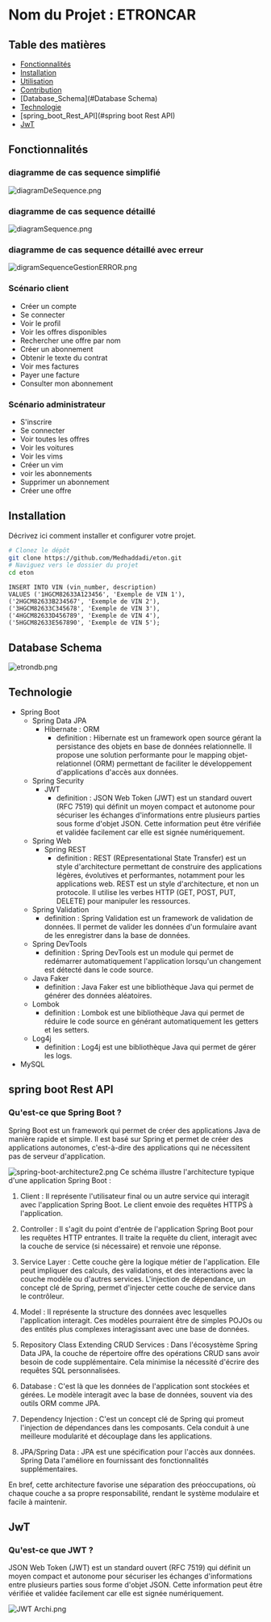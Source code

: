 # Nom du Projet : ETRONCAR


## Table des matières

- [Fonctionnalités](#fonctionnalités)
- [Installation](#installation)
- [Utilisation](#utilisation)
- [Contribution](#contribution)
- [Database_Schema](#Database Schema)
- [Technologie](#technologie)
- [spring_boot_Rest_API](#spring boot Rest API)
- [JwT](#JwT)



## Fonctionnalités
### diagramme de cas sequence simplifié
![diagramDeSequence.png](diagramDeSequence.png)

### diagramme de cas sequence détaillé
![diagramSequence.png](diagramSequence.png)

### diagramme de cas sequence détaillé avec erreur  
![digramSequenceGestionERROR.png](digramSequenceGestionERROR.png)

### Scénario client
- Créer un compte
- Se connecter
- Voir le profil
- Voir les offres disponibles
- Rechercher une offre par nom
- Créer un abonnement
- Obtenir le texte du contrat
- Voir mes factures
- Payer une facture
- Consulter mon abonnement

### Scénario administrateur
- S'inscrire
- Se connecter
- Voir toutes les offres
- Voir les voitures
- Voir les vims
- Créer un vim
- voir les abonnements
- Supprimer un abonnement
- Créer une offre

## Installation

Décrivez ici comment installer et configurer votre projet.

```bash
# Clonez le dépôt
git clone https://github.com/Medhaddadi/eton.git
# Naviguez vers le dossier du projet
cd eton
```

```mysql
INSERT INTO VIN (vin_number, description)
VALUES ('1HGCM82633A123456', 'Exemple de VIN 1'),
('2HGCM82633B234567', 'Exemple de VIN 2'),
('3HGCM82633C345678', 'Exemple de VIN 3'),
('4HGCM82633D456789', 'Exemple de VIN 4'),
('5HGCM82633E567890', 'Exemple de VIN 5');

```
## Database Schema
![etrondb.png](etrondb.png)

## Technologie
- Spring Boot 
  - Spring Data JPA
    - Hibernate : ORM 
      - definition : Hibernate est un framework open source gérant la persistance des objets en base de données relationnelle. Il propose une solution performante pour le mapping objet-relationnel (ORM) permettant de faciliter le développement d'applications d'accès aux données.
  - Spring Security
    - JWT
      - definition : JSON Web Token (JWT) est un standard ouvert (RFC 7519) qui définit un moyen compact et autonome pour sécuriser les échanges d'informations entre plusieurs parties sous forme d'objet JSON. Cette information peut être vérifiée et validée facilement car elle est signée numériquement.
  - Spring Web
    - Spring REST
      - definition : REST (REpresentational State Transfer) est un style d'architecture permettant de construire des applications légères, évolutives et performantes, notamment pour les applications web. REST est un style d'architecture, et non un protocole. Il utilise les verbes HTTP (GET, POST, PUT, DELETE) pour manipuler les ressources.
  - Spring Validation
    - definition : Spring Validation est un framework de validation de données. Il permet de valider les données d'un formulaire avant de les enregistrer dans la base de données.
  - Spring DevTools
    - definition : Spring DevTools est un module qui permet de redémarrer automatiquement l'application lorsqu'un changement est détecté dans le code source.
  - Java Faker
    - definition : Java Faker est une bibliothèque Java qui permet de générer des données aléatoires.
  - Lombok
    - definition : Lombok est une bibliothèque Java qui permet de réduire le code source en générant automatiquement les getters et les setters.
  - Log4j
    - definition : Log4j est une bibliothèque Java qui permet de gérer les logs.
- MySQL
## spring boot Rest API 
### Qu'est-ce que Spring Boot ?
Spring Boot est un framework qui permet de créer des applications Java de manière rapide et simple. Il est basé sur Spring et permet de créer des applications autonomes, c'est-à-dire des applications qui ne nécessitent pas de serveur d'application.

![spring-boot-architecture2.png](spring-boot-architecture2.png)
Ce schéma illustre l'architecture typique d'une application Spring Boot :

1.  Client  : Il représente l'utilisateur final ou un autre service qui interagit avec l'application Spring Boot. Le client envoie des requêtes HTTPS à l'application.

2.  Controller  : Il s'agit du point d'entrée de l'application Spring Boot pour les requêtes HTTP entrantes. Il traite la requête du client, interagit avec la couche de service (si nécessaire) et renvoie une réponse.

3.  Service Layer  : Cette couche gère la logique métier de l'application. Elle peut impliquer des calculs, des validations, et des interactions avec la couche modèle ou d'autres services. L'injection de dépendance, un concept clé de Spring, permet d'injecter cette couche de service dans le contrôleur.

4.  Model  : Il représente la structure des données avec lesquelles l'application interagit. Ces modèles pourraient être de simples POJOs ou des entités plus complexes interagissant avec une base de données.

5.  Repository Class Extending CRUD Services  : Dans l'écosystème Spring Data JPA, la couche de répertoire offre des opérations CRUD sans avoir besoin de code supplémentaire. Cela minimise la nécessité d'écrire des requêtes SQL personnalisées.

6.  Database  : C'est là que les données de l'application sont stockées et gérées. Le modèle interagit avec la base de données, souvent via des outils ORM comme JPA.

7.  Dependency Injection  : C'est un concept clé de Spring qui promeut l'injection de dépendances dans les composants. Cela conduit à une meilleure modularité et découplage dans les applications.

8.  JPA/Spring Data  : JPA est une spécification pour l'accès aux données. Spring Data l'améliore en fournissant des fonctionnalités supplémentaires.

En bref, cette architecture favorise une séparation des préoccupations, où chaque couche a sa propre responsabilité, rendant le système modulaire et facile à maintenir.
## JwT

### Qu'est-ce que JWT ?
JSON Web Token (JWT) est un standard ouvert (RFC 7519) qui définit un moyen compact et autonome pour sécuriser les échanges d'informations entre plusieurs parties sous forme d'objet JSON. Cette information peut être vérifiée et validée facilement car elle est signée numériquement.

![JWT Archi.png](JWT%20Archi.png)
